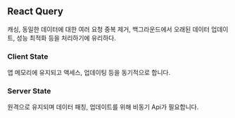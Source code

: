 ## React Query

캐싱, 동일한 데이터에 대한 여러 요청 중복 제거, 백그라운드에서 오래된 데이터 업데이트, 성능 최적화 등을 처리하기에 유리하다.

### Client State

앱 메모리에 유지되고 액세스, 업데이팅 등을 동기적으로 합니다.

### Server State

원격으로 유지되며 데이터 패칭, 업데이트를 위해 비동기 Api가 필요합니다.

